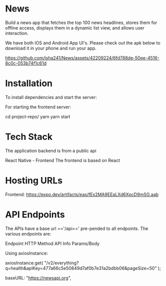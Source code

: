 # News
Build a news app that fetches the top 100 news headlines, stores them for offline access, displays them in a dynamic list view, and allows user interaction.

We have both IOS and Android App UI's. Please check out the apk below to download it in your phone and run your app.



https://github.com/isha241/News/assets/42209224/6fd788de-50ee-4516-8c0c-053b74f1c61d




# Installation
To install dependencies and start the server:

For starting the frontend server:

cd project-repo/
yarn
yarn start


# Tech Stack

The application backend is from a public api

React Native - Frontend
The frontend is based on React


# Hosting URLs
Frontend: https://expo.dev/artifacts/eas/fEx2MA9EEaLXd6XpcD9mSG.aab

# API Endpoints
The APIs have a base url =='/api==' pre-pended to all endpoints. The various endpoints are:

Endpoint	HTTP Method	API Info	Params/Body

 Using axiosInstance:

  axiosInstance.get(
      "/v2/everything?q=health&apiKey=477a66c5e50849d7af0b7e31a2bdbb06&pageSize=50"
    );


  baseURL: "https://newsapi.org",   





